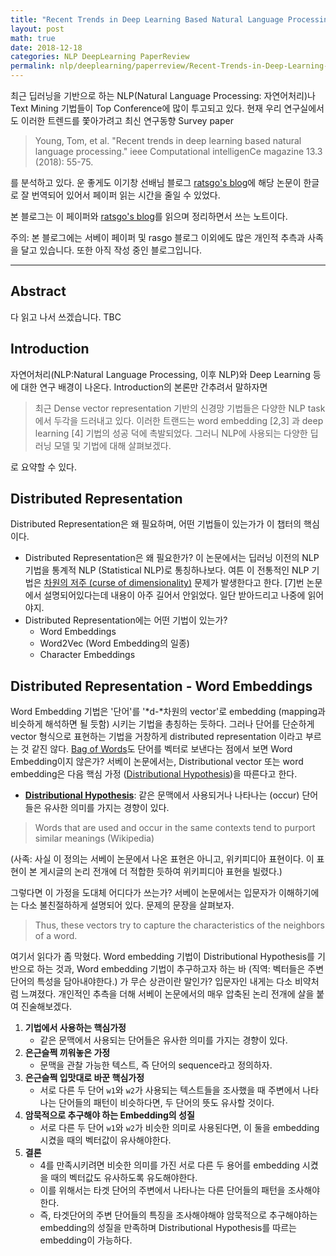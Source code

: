 ```yaml
---
title: "Recent Trends in Deep Learning Based Natural Language Processing"
layout: post
math: true
date: 2018-12-18
categories: NLP DeepLearning PaperReview
permalink: nlp/deeplearning/paperreview/Recent-Trends-in-Deep-Learning-Based-Natural-Language/
---
```


최근 딥러닝을 기반으로 하는 NLP(Natural Language Processing: 자연어처리)나 Text Mining 기법들이 Top Conference에 많이 투고되고 있다. 현재 우리 연구실에서도 이러한 트렌드를 쫓아가려고 최신 연구동향 Survey paper

> Young, Tom, et al. "Recent trends in deep learning based natural language processing." ieee Computational intelligenCe magazine 13.3 (2018): 55-75.

를 분석하고 있다. 운 좋게도 이기창 선배님 블로그 [ratsgo's blog](https://ratsgo.github.io/natural%20language%20processing/2017/08/16/deepNLP/)에 해당 논문이 한글로 잘 번역되어 있어서 페이퍼 읽는 시간을 줄일 수 있었다.

본 블로그는 이 페이퍼와 [ratsgo's blog](https://ratsgo.github.io/natural%20language%20processing/2017/08/16/deepNLP/)를 읽으며 정리하면서 쓰는 노트이다.

주의: 본 블로그에는 서베이 페이퍼 및 rasgo 블로그 이외에도 많은 개인적 추측과 사족을 달고 있습니다. 또한 아직 작성 중인 블로그입니다.

---

## Abstract

다 읽고 나서 쓰겠습니다. TBC

## Introduction

자연어처리(NLP:Natural Language Processing, 이후 NLP)와 Deep Learning 등에 대한 연구 배경이 나온다. Introduction의 본론만 간추려서 말하자면

> 최근 Dense vector representation 기반의 신경망 기법들은 다양한 NLP task에서 두각을 드러내고 있다. 이러한 트랜드는 word embedding [2,3] 과 deep learning [4] 기법의 성공 덕에 촉발되었다. 그러니 NLP에 사용되는 다양한 딥러닝 모델 및 기법에 대해 살펴보겠다.

로 요약할 수 있다.

## Distributed Representation

Distributed Representation은 왜 필요하며, 어떤 기법들이 있는가가 이 챕터의 핵심이다.

- Distributed Representation은 왜 필요한가?
이 논문에서는 딥러닝 이전의 NLP 기법을 통계적 NLP (Statistical NLP)로 통칭하나보다. 여튼 이 전통적인 NLP 기법은 [차원의 저주 (curse of dimensionality)](https://en.wikipedia.org/wiki/Curse_of_dimensionality) 문제가 발생한다고 한다. [7]번 논문에서 설명되어있다는데 내용이 아주 길어서 안읽었다. 일단 받아드리고 나중에 읽어야지.
- Distributed Representation에는 어떤 기법이 있는가?
    - Word Embeddings
    - Word2Vec (Word Embedding의 일종)
    - Character Embeddings

## Distributed Representation - Word Embeddings

Word Embedding 기법은 '단어'를 '*d-*차원의 vector'로 embedding (mapping과 비슷하게 해석하면 될 듯함) 시키는 기법을 총칭하는 듯하다. 그러나 단어를 단순하게 vector 형식으로 표현하는 기법을 거창하게 distributed representation 이라고 부르는 것 같진 않다. [Bag of Words](https://en.wikipedia.org/wiki/Bag-of-words_model)도 단어를 벡터로 보낸다는 점에서 보면 Word Embedding이지 않은가?  서베이 논문에서는, Distributional vector 또는 word embedding은 다음 핵심 가정 ([Distributional Hypothesis](https://en.wikipedia.org/wiki/Distributional_semantics#Distributional_hypothesis))을 따른다고 한다.

- [**Distributional Hypothesis**](https://en.wikipedia.org/wiki/Distributional_semantics#Distributional_hypothesis): 같은 문맥에서 사용되거나 나타나는 (occur) 단어들은 유사한 의미를 가지는 경향이 있다.

> Words that are used and occur in the same contexts tend to purport similar meanings (Wikipedia)

(사족: 사실 이 정의는 서베이 논문에서 나온 표현은 아니고, 위키피디아 표현이다. 이 표현이 본 게시글의 논리 전개에 더 적합한 듯하여 위키피디아 표현을 빌렸다.)

그렇다면 이 가정을 도대체 어디다가 쓰는가? 서베이 논문에서는 입문자가 이해하기에는 다소 불친절하하게 설명되어 있다. 문제의 문장을 살펴보자.

> Thus, these vectors try to capture the characteristics of the neighbors of a word.

여기서 읽다가 좀 막혔다. Word embedding 기법이 Distributional Hypothesis를 기반으로 하는 것과, Word embedding 기법이 추구하고자 하는 바 (직역: 벡터들은 주변 단어의 특성을 담아내야한다.) 가 무슨 상관이란 말인가? 입문자인 내게는 다소 비약처럼 느껴졌다. 개인적인 추측을 더해 서베이 논문에서의 매우 압축된 논리 전개에 살을 붙여 진술해보겠다.

1. **기법에서 사용하는 핵심가정**
    - 같은 문맥에서 사용되는 단어들은 유사한 의미를 가지는 경향이 있다.
2. **은근슬쩍 끼워놓은 가정**
    - 문맥을 관찰 가능한 텍스트, 즉 단어의 sequence라고 정의하자.
3. **은근슬쩍 입맛대로 바꾼 핵심가정**
    - 서로 다른 두 단어 `w1`와 `w2`가 사용되는 텍스트들을 조사했을 때 주변에서 나타나는 단어들의 패턴이 비슷하다면, 두 단어의 뜻도 유사할 것이다.
4. **암묵적으로 추구해야 하는 Embedding의 성질**
    - 서로 다른 두 단어 `w1`와 `w2`가 비슷한 의미로 사용된다면, 이 둘을 embedding시켰을 때의 벡터값이 유사해야한다.
5. **결론**
    - 4를 만족시키려면 비슷한 의미를 가진 서로 다른 두 용어를 embedding 시켰을 때의 벡터값도 유사하도록 유도해야한다.
    - 이를 위해서는 타겟 단어의 주변에서 나타나는 다른 단어들의 패턴을 조사해야한다.
    - 즉, 타겟단어의 주변 단어들의 특징을 조사해야해야 암묵적으로 추구해야하는 embedding의 성질을 만족하며 Distributional Hypothesis를 따르는 embedding이 가능하다.
